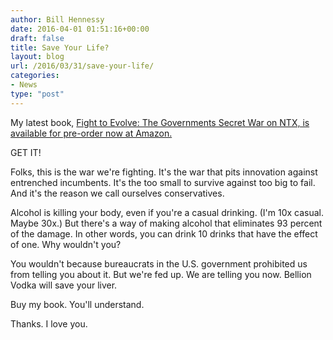 ```yaml
---
author: Bill Hennessy
date: 2016-04-01 01:51:16+00:00
draft: false
title: Save Your Life?
layout: blog
url: /2016/03/31/save-your-life/
categories:
- News
type: "post"
---
```


My latest book, [Fight to Evolve: The Governments Secret War on NTX, is available for pre-order now at Amazon.](https://www.amazon.com/Fight-To-Evolve-Governments-Secret-ebook/dp/B01DORSX0O?ie=UTF8&keywords=fight%20to%20evovle&qid=1459474011&ref_=sr_1_sc_1&s=digital-text&sr=1-1-spell)

GET IT!

Folks, this is the war we're fighting. It's the war that pits innovation against entrenched incumbents. It's the too small to survive against too big to fail. And it's the reason we call ourselves conservatives.

Alcohol is killing your body, even if you're a casual drinking. (I'm 10x casual. Maybe 30x.) But there's a way of making alcohol that eliminates 93 percent of the damage. In other words, you can drink 10 drinks that have the effect of one. Why wouldn't you?

You wouldn't because bureaucrats in the U.S. government prohibited us from telling you about it. But we're fed up. We are telling you now. Bellion Vodka will save your liver.

Buy my book. You'll understand.



Thanks. I love you.
